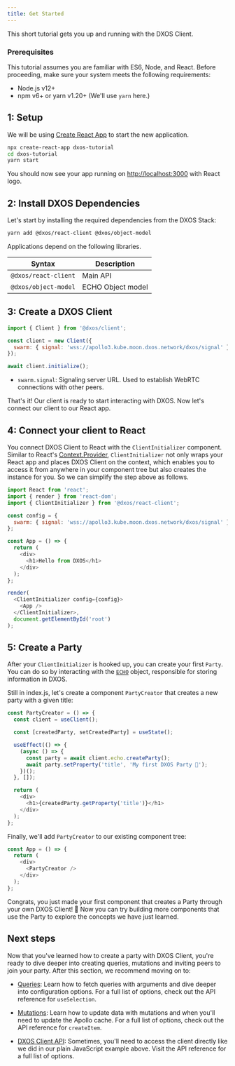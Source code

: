 ```yaml
---
title: Get Started
---
```


This short tutorial gets you up and running with the DXOS Client.

### Prerequisites

This tutorial assumes you are familiar with ES6, Node, and React.
Before proceeding, make sure your system meets the following requirements:

- Node.js v12+
- npm v6+ or yarn v1.20+ (We'll use `yarn` here.)

## 1: Setup

We will be using [Create React App](https://reactjs.org/docs/create-a-new-react-app.html) to start the new application.

```bash
npx create-react-app dxos-tutorial
cd dxos-tutorial
yarn start
```

You should now see your app running on [http://localhost:3000](http://localhost:3000) with React logo.

## 2: Install DXOS Dependencies

Let's start by installing the required dependencies from the DXOS Stack:

```bash
yarn add @dxos/react-client @dxos/object-model
```

Applications depend on the following libraries.

| Syntax               | Description       |
| -------------------- | ----------------- |
| `@dxos/react-client` | Main API          |
| `@dxos/object-model` | ECHO Object model |

## 3: Create a DXOS Client

```jsx:title=index.js
import { Client } from '@dxos/client';

const client = new Client({
  swarm: { signal: 'wss://apollo3.kube.moon.dxos.network/dxos/signal' },
});

await client.initialize();
```

- `swarm.signal`: Signaling server URL. Used to establish WebRTC connections with other peers.

That's it! Our client is ready to start interacting with DXOS. Now let's connect our client to our React app.

## 4: Connect your client to React

You connect DXOS Client to React with the `ClientInitializer` component. Similar to React's [Context.Provider](), `ClientInitializer` not only wraps your React app and places DXOS Client on the context, which enables you to access it from anywhere in your component tree but also creates the instance for you. So we can simplify the step above as follows.

```jsx:title=index.js
import React from 'react';
import { render } from 'react-dom';
import { ClientInitializer } from '@dxos/react-client';

const config = {
  swarm: { signal: 'wss://apollo3.kube.moon.dxos.network/dxos/signal' },
};

const App = () => {
  return (
    <div>
      <h1>Hello from DXOS</h1>
    </div>
  );
};

render(
  <ClientInitializer config={config}>
    <App />
  </ClientInitializer>,
  document.getElementById('root')
);
```

## 5: Create a Party

After your `ClientInitializer` is hooked up, you can create your first `Party`. You can do so by interacting with the [`ECHO`]() object, responsible for storing information in DXOS.

Still in index.js, let's create a component `PartyCreator` that creates a new party with a given title:

```jsx:title=index.js
const PartyCreator = () => {
  const client = useClient();

  const [createdParty, setCreatedParty] = useState();

  useEffect(() => {
    (async () => {
      const party = await client.echo.createParty();
      await party.setProperty('title', 'My first DXOS Party 🚀');
    })();
  }, []);

  return (
    <div>
      <h1>{createdParty.getProperty('title')}</h1>
    </div>
  );
};
```

Finally, we'll add `PartyCreator` to our existing component tree:

```jsx:title=index.js
const App = () => {
  return (
    <div>
      <PartyCreator />
    </div>
  );
};
```

Congrats, you just made your first component that creates a Party through your own DXOS Client! 🎉 Now you can try building more components that use the Party to explore the concepts we have just learned.

## Next steps

Now that you've learned how to create a party with DXOS Client, you're ready to dive deeper into creating queries, mutations and inviting peers to join your party. After this section, we recommend moving on to:

- [Queries](./core-concepts/queries): Learn how to fetch queries with arguments and dive deeper into configuration options. For a full list of options, check out the API reference for `useSelection`.

- [Mutations](./core-concepts/mutations): Learn how to update data with mutations and when you'll need to update the Apollo cache. For a full list of options, check out the API reference for `createItem`.

- [DXOS Client API](./api-reference/dxos-client): Sometimes, you'll need to access the client directly like we did in our plain JavaScript example above. Visit the API reference for a full list of options.
